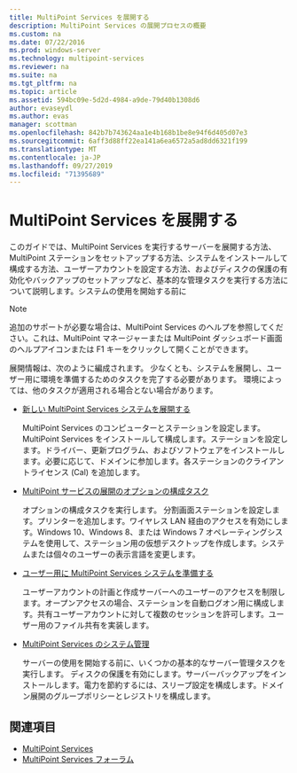```yaml
---
title: MultiPoint Services を展開する
description: MultiPoint Services の展開プロセスの概要
ms.custom: na
ms.date: 07/22/2016
ms.prod: windows-server
ms.technology: multipoint-services
ms.reviewer: na
ms.suite: na
ms.tgt_pltfrm: na
ms.topic: article
ms.assetid: 594bc09e-5d2d-4984-a9de-79d40b1308d6
author: evaseydl
ms.author: evas
manager: scottman
ms.openlocfilehash: 842b7b743624aa1e4b168b1be8e94f6d405d07e3
ms.sourcegitcommit: 6aff3d88ff22ea141a6ea6572a5ad8dd6321f199
ms.translationtype: MT
ms.contentlocale: ja-JP
ms.lasthandoff: 09/27/2019
ms.locfileid: "71395689"
---
```

# <a name="deploying-multipoint-services"></a>MultiPoint Services を展開する
このガイドでは、MultiPoint Services を実行するサーバーを展開する方法、MultiPoint ステーションをセットアップする方法、システムをインストールして構成する方法、ユーザーアカウントを設定する方法、およびディスクの保護の有効化やバックアップのセットアップなど、基本的な管理タスクを実行する方法について説明します。システムの使用を開始する前に  
  
> [!NOTE]  
> 追加のサポートが必要な場合は、MultiPoint Services のヘルプを参照してください。これは、MultiPoint マネージャーまたは MultiPoint ダッシュボード画面のヘルプアイコンまたは F1 キーをクリックして開くことができます。  
  
展開情報は、次のように編成されます。 少なくとも、システムを展開し、ユーザー用に環境を準備するためのタスクを完了する必要があります。 環境によっては、他のタスクが適用される場合とない場合があります。 
-   [新しい MultiPoint Services システムを展開する](Deploy-a-new-MultiPoint-services-system.md)  
  
    MultiPoint Services のコンピューターとステーションを設定します。 MultiPoint Services をインストールして構成します。ステーションを設定します。ドライバー、更新プログラム、およびソフトウェアをインストールします。必要に応じて、ドメインに参加します。各ステーションのクライアントライセンス (Cal) を追加します。  
  
-   [MultiPoint サービスの展開のオプションの構成タスク](Optional-configuration-tasks-for-a-MultiPoint-services-deployment.md)  
  
    オプションの構成タスクを実行します。 分割画面ステーションを設定します。プリンターを追加します。ワイヤレス LAN 経由のアクセスを有効にします。Windows 10、Windows 8、または Windows 7 オペレーティングシステムを使用して、ステーション用の仮想デスクトップを作成します。システムまたは個々のユーザーの表示言語を変更します。  
  
-   [ユーザー用に MultiPoint Services システムを準備する](Prepare-your-MultiPoint-services-system-for-users.md)  
  
    ユーザーアカウントの計画と作成サーバーへのユーザーのアクセスを制限します。オープンアクセスの場合、ステーションを自動ログオン用に構成します。共有ユーザーアカウントに対して複数のセッションを許可します。ユーザー用のファイル共有を実装します。  
  
-   [MultiPoint Services のシステム管理](System-administration-in-MultiPoint-services.md)  
  
    サーバーの使用を開始する前に、いくつかの基本的なサーバー管理タスクを実行します。 ディスクの保護を有効にします。サーバーバックアップをインストールします。電力を節約するには、スリープ設定を構成します。ドメイン展開のグループポリシーとレジストリを構成します。  
  
## <a name="see-also"></a>関連項目  
  
- [MultiPoint Services](MultiPoint-Services.md)
-   [MultiPoint Services フォーラム](https://social.technet.microsoft.com/Forums/windowsserver/home?forum=windowsmultipointserver&filter=alltypes&sort=lastpostdesc)  
  
